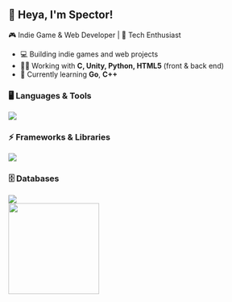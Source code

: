 ## 👾 Heya, I'm Spector!

🎮 Indie Game & Web Developer | 🚀 Tech Enthusiast  

- 💻 Building indie games and web projects
- 👨‍💻 Working with **C, Unity, Python, HTML5** (front & back end)
- 📘 Currently learning **Go**, **C++**

### 🖥️ Languages & Tools
<img src="https://skillicons.dev/icons?i=c,cpp,cs,go,py,lua,php,html,css,js,ts&theme=dark"/>

### ⚡ Frameworks & Libraries
<img src="https://skillicons.dev/icons?i=nodejs,qt,dotnet,unity,cmake,opencv,gtk&theme=dark"/>

### 🗄️ Databases
<img src="https://skillicons.dev/icons?i=mysql,sqlite&theme=dark"/>

<div align="left">
  <a href="https://github.com/DevSpector">
    <img height="180em" src="https://github-readme-stats.vercel.app/api/top-langs/?username=DevSpector&layout=compact&langs_count=7&theme=dracula"/>
  </a>
</div>
